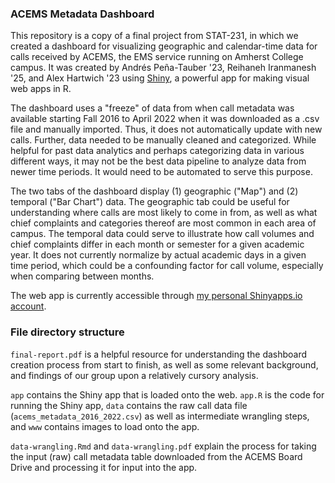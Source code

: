 ### ACEMS Metadata Dashboard

This repository is a copy of a final project from STAT-231, in which we created a dashboard for visualizing geographic and calendar-time data for calls received by ACEMS, the EMS service running on Amherst College campus. It was created by Andrés Peña-Tauber '23, Reihaneh Iranmanesh '25, and Alex Hartwich '23 using [Shiny](https://www.rstudio.com/products/shiny/), a powerful app for making visual web apps in R.

The dashboard uses a "freeze" of data from when call metadata was available starting Fall 2016 to April 2022 when it was downloaded as a .csv file and manually imported. Thus, it does not automatically update with new calls. Further, data needed to be manually cleaned and categorized. While helpful for past data analytics and perhaps categorizing data in various different ways, it may not be the best data pipeline to analyze data from newer time periods. It would need to be automated to serve this purpose.

The two tabs of the dashboard display (1) geographic ("Map") and (2) temporal ("Bar Chart") data. The geographic tab could be useful for understanding where calls are most likely to come in from, as well as what chief complaints and categories thereof are most common in each area of campus. The temporal data could serve to illustrate how call volumes and chief complaints differ in each month or semester for a given academic year. It does not currently normalize by actual academic days in a given time period, which could be a confounding factor for call volume, especially when comparing between months.

The web app is currently accessible through [my personal Shinyapps.io account](https://apenatauber.shinyapps.io/acems-metadata-hq/).

### File directory structure

`final-report.pdf` is a helpful resource for understanding the dashboard creation process from start to finish, as well as some relevant background, and findings of our group upon a relatively cursory analysis.

`app` contains the Shiny app that is loaded onto the web. `app.R` is the code for running the Shiny app, `data` contains the raw call data file (`acems_metadata_2016_2022.csv`) as well as intermediate wrangling steps, and `www` contains images to load onto the app.

`data-wrangling.Rmd` and `data-wrangling.pdf` explain the process for taking the input (raw) call metadata table downloaded from the ACEMS Board Drive and processing it for input into the app.
